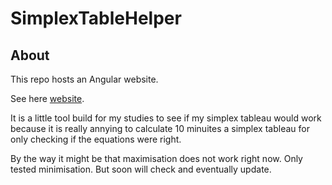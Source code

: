 # SimplexTableHelper

## About

This repo hosts an Angular website. 

See here [website](https://vulrandier.github.io/SimplexTableHelper/).

It is a little tool build for my studies to see if my simplex tableau would work because it is really annying to calculate 10 minuites a simplex tableau for only checking
if the equations were right.

By the way it might be that maximisation does not work right now. Only tested minimisation. But soon will check and eventually update.
